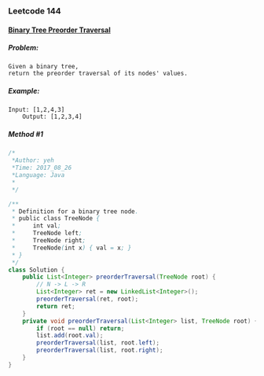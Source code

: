 

### Leetcode 144
#### [Binary Tree Preorder Traversal](https://leetcode.com/problems/binary-tree-preorder-traversal)

  

##### ***Problem:***

    Given a binary tree, 
    return the preorder traversal of its nodes' values.

    
##### ***Example:***

    Input: [1,2,4,3]
        Output: [1,2,3,4]

##### *Method #1*
``` java
/*
 *Author: yeh
 *Time: 2017_08_26
 *Language: Java
 *
 */

/**
 * Definition for a binary tree node.
 * public class TreeNode {
 *     int val;
 *     TreeNode left;
 *     TreeNode right;
 *     TreeNode(int x) { val = x; }
 * }
 */
class Solution {
    public List<Integer> preorderTraversal(TreeNode root) {
        // N -> L -> R
        List<Integer> ret = new LinkedList<Integer>();
        preorderTraversal(ret, root);
        return ret;
    }
    private void preorderTraversal(List<Integer> list, TreeNode root) {
        if (root == null) return;
        list.add(root.val);
        preorderTraversal(list, root.left);
        preorderTraversal(list, root.right);
    }
}

```


